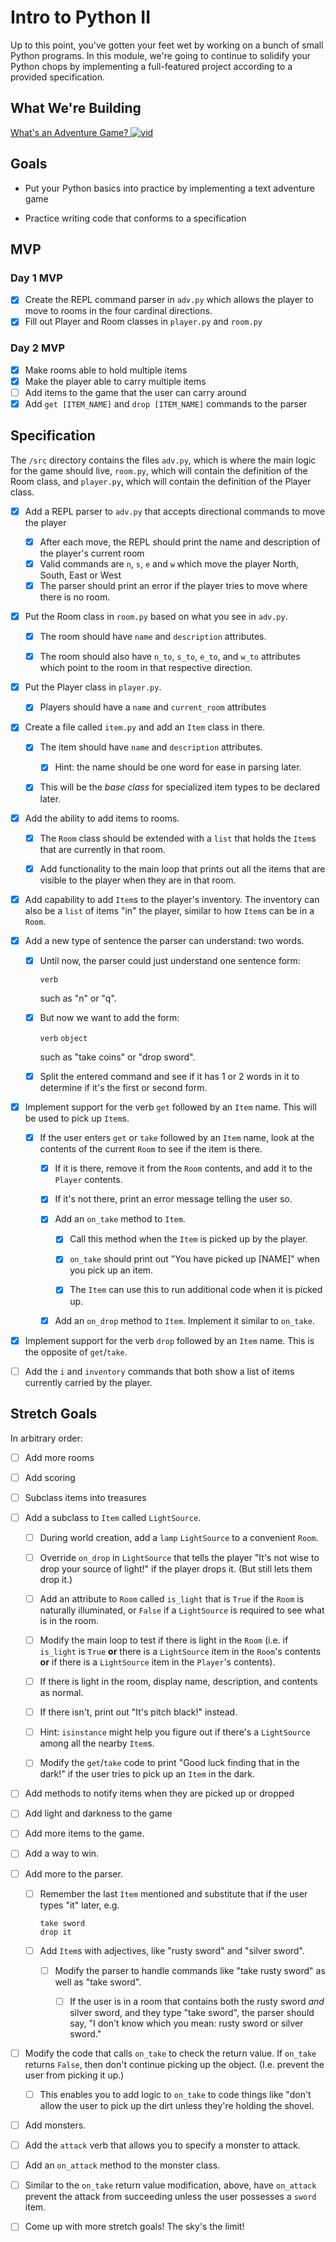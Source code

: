 # Intro to Python II

Up to this point, you've gotten your feet wet by working on a bunch of small Python programs. In this module, we're going to continue to solidify your Python chops by implementing a full-featured project according to a provided specification.


## What We're Building
[What's an Adventure Game? ![vid](https://tk-assets.lambdaschool.com/7928cdb4-b8a3-45a6-b231-5b9d1fc1e002_ScreenShot2019-03-22at5.47.28PM.png)](https://youtu.be/WaZccFqJUT8)


## Goals

* Put your Python basics into practice by implementing a text adventure game

* Practice writing code that conforms to a specification


## MVP

### Day 1 MVP

- [x] Create the REPL command parser in `adv.py` which allows the player to move to rooms
  in the four cardinal directions.
- [x] Fill out Player and Room classes in `player.py` and `room.py`

### Day 2 MVP

- [x] Make rooms able to hold multiple items
- [x] Make the player able to carry multiple items
- [ ] Add items to the game that the user can carry around
- [x] Add `get [ITEM_NAME]` and `drop [ITEM_NAME]` commands to the parser

## Specification

The `/src` directory contains the files `adv.py`, which is where the main logic for the game should live, `room.py`, which will contain the definition of the Room class, and `player.py`, which will contain the definition of the Player class.


- [x] Add a REPL parser to `adv.py` that accepts directional commands to move the player
  - [x] After each move, the REPL should print the name and description of the player's current room
  - [x] Valid commands are `n`, `s`, `e` and `w` which move the player North, South, East or West
  - [x] The parser should print an error if the player tries to move where there is no room.

- [x] Put the Room class in `room.py` based on what you see in `adv.py`.

  - [x] The room should have `name` and `description` attributes.

  - [x] The room should also have `n_to`, `s_to`, `e_to`, and `w_to` attributes
    which point to the room in that respective direction.

- [x] Put the Player class in `player.py`.
  - [x] Players should have a `name` and `current_room` attributes


- [x] Create a file called `item.py` and add an `Item` class in there.

  - [x] The item should have `name` and `description` attributes.

      - [x] Hint: the name should be one word for ease in parsing later.

  - [x] This will be the _base class_ for specialized item types to be declared
    later.

- [x] Add the ability to add items to rooms.

  - [x] The `Room` class should be extended with a `list` that holds the `Item`s
    that are currently in that room.

  - [x] Add functionality to the main loop that prints out all the items that are
    visible to the player when they are in that room.

- [x] Add capability to add `Item`s to the player's inventory. The inventory can
  also be a `list` of items "in" the player, similar to how `Item`s can be in a
  `Room`.

- [x] Add a new type of sentence the parser can understand: two words.

  - [x] Until now, the parser could just understand one sentence form:

     `verb`

    such as "n" or "q".

  - [x] But now we want to add the form:

    `verb` `object`

    such as "take coins" or "drop sword".

  - [x] Split the entered command and see if it has 1 or 2 words in it to determine
    if it's the first or second form.

- [x] Implement support for the verb `get` followed by an `Item` name. This will be
  used to pick up `Item`s.

  - [x] If the user enters `get` or `take` followed by an `Item` name, look at the
    contents of the current `Room` to see if the item is there.

     - [x] If it is there, remove it from the `Room` contents, and add it to the
       `Player` contents.

     - [x] If it's not there, print an error message telling the user so.

     - [x] Add an `on_take` method to `Item`.

        - [x] Call this method when the `Item` is picked up by the player.

        - [x] `on_take` should print out "You have picked up [NAME]" when you pick up an item.

        - [x] The `Item` can use this to run additional code when it is picked up.

     - [x] Add an `on_drop` method to `Item`. Implement it similar to `on_take`.

- [x] Implement support for the verb `drop` followed by an `Item` name. This is the
  opposite of `get`/`take`.

- [ ] Add the `i` and `inventory` commands that both show a list of items currently
  carried by the player.


## Stretch Goals

In arbitrary order:

- [ ] Add more rooms

- [ ] Add scoring

- [ ] Subclass items into treasures

- [ ] Add a subclass to `Item` called `LightSource`.

  - [ ] During world creation, add a `lamp` `LightSource` to a convenient `Room`.

  - [ ] Override `on_drop` in `LightSource` that tells the player "It's not wise to
  drop your source of light!" if the player drops it. (But still lets them drop
  it.)

  - [ ] Add an attribute to `Room` called `is_light` that is `True` if the `Room` is
  naturally illuminated, or `False` if a `LightSource` is required to see what
  is in the room.

  - [ ] Modify the main loop to test if there is light in the `Room` (i.e. if
    `is_light` is `True` **or** there is a `LightSource` item in the `Room`'s
    contents **or** if there is a `LightSource` item in the `Player`'s contents).

  - [ ] If there is light in the room, display name, description, and contents as
    normal.

  - [ ] If there isn't, print out "It's pitch black!" instead.

  - [ ] Hint: `isinstance` might help you figure out if there's a `LightSource`
    among all the nearby `Item`s.

  - [ ] Modify the `get`/`take` code to print "Good luck finding that in the dark!" if
  the user tries to pick up an `Item` in the dark.

- [ ] Add methods to notify items when they are picked up or dropped

- [ ] Add light and darkness to the game

- [ ] Add more items to the game.

- [ ] Add a way to win.

- [ ] Add more to the parser.

  - [ ] Remember the last `Item` mentioned and substitute that if the user types
    "it" later, e.g.

    ```
    take sword
    drop it
    ```

  - [ ] Add `Item`s with adjectives, like "rusty sword" and "silver sword".

    - [ ] Modify the parser to handle commands like "take rusty sword" as well as
      "take sword".

      - [ ] If the user is in a room that contains both the rusty sword _and_ silver
        sword, and they type "take sword", the parser should say, "I don't know
        which you mean: rusty sword or silver sword."

- [ ] Modify the code that calls `on_take` to check the return value. If `on_take`
  returns `False`, then don't continue picking up the object. (I.e. prevent the
  user from picking it up.)

  - [ ] This enables you to add logic to `on_take` to code things like "don't allow
    the user to pick up the dirt unless they're holding the shovel.

- [ ] Add monsters.

- [ ] Add the `attack` verb that allows you to specify a monster to attack.

- [ ] Add an `on_attack` method to the monster class.

- [ ] Similar to the `on_take` return value modification, above, have `on_attack`
  prevent the attack from succeeding unless the user possesses a `sword` item.

- [ ] Come up with more stretch goals! The sky's the limit!
